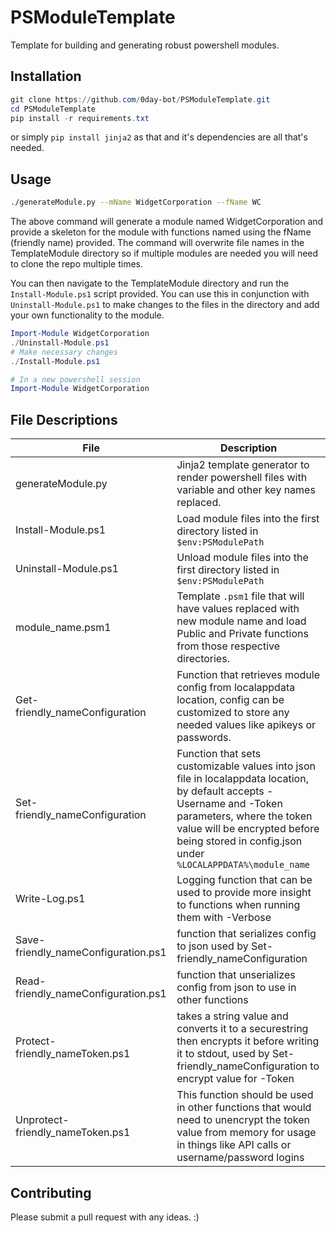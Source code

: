 # PSModuleTemplate
Template for building and generating robust powershell modules.


## Installation 
```powershell
git clone https://github.com/0day-bot/PSModuleTemplate.git
cd PSModuleTemplate
pip install -r requirements.txt 
```
or simply `pip install jinja2` as that and it's dependencies are all that's needed. 

## Usage

```bash
./generateModule.py --mName WidgetCorporation --fName WC
```
The above command will generate a module named WidgetCorporation and provide a skeleton for the module with functions named using the fName (friendly name) provided. The command will overwrite file names in the TemplateModule directory so if multiple modules are needed you will need to clone the repo multiple times. 

You can then navigate to the TemplateModule directory and run the `Install-Module.ps1` script provided. You can use this in conjunction with `Uninstall-Module.ps1` to make changes to the files in the directory and add your own functionality to the module. 

```powershell
Import-Module WidgetCorporation
./Uninstall-Module.ps1
# Make necessary changes
./Install-Module.ps1

# In a new powershell session
Import-Module WidgetCorporation 
```

## File Descriptions

| File                                | Description                                                                                                                                                                                                                                       |
| ----------------------------------- | ------------------------------------------------------------------------------------------------------------------------------------------------------------------------------------------------------------------------------------------------- |
| generateModule.py                   | Jinja2 template generator to render powershell files with variable and other key names replaced.                                                                                                                                                  |
| Install-Module.ps1                  | Load module files into the first directory listed in `$env:PSModulePath`                                                                                                                                                                          |
| Uninstall-Module.ps1                | Unload module files into the first directory listed in `$env:PSModulePath`                                                                                                                                                                        |
| module_name.psm1                    | Template `.psm1` file that will have values replaced with new module name and load Public and Private functions from those respective directories.                                                                                                |
| Get-friendly_nameConfiguration      | Function that retrieves module config from localappdata location, config can be customized to store any needed values like apikeys or passwords.                                                                                                  |
| Set-friendly_nameConfiguration      | Function that sets customizable values into json file in localappdata location, by default accepts -Username and -Token parameters, where the token value will be encrypted before being stored in config.json under `%LOCALAPPDATA%\module_name` |
| Write-Log.ps1                       | Logging function that can be used to provide more insight to functions when running them with -Verbose                                                                                                                                            |
| Save-friendly_nameConfiguration.ps1 | function that serializes config to json used by Set-friendly_nameConfiguration                                                                                                                                                                    |
| Read-friendly_nameConfiguration.ps1 | function that unserializes config from json to use in other functions                                                                                                                                                                             |
| Protect-friendly_nameToken.ps1      | takes a string value and converts it to a securestring then encrypts it before writing it to stdout, used by Set-friendly_nameConfiguration to encrypt value for -Token                                                                           |
| Unprotect-friendly_nameToken.ps1    | This function should be used in other functions that would need to unencrypt the token value from memory for usage in things like API calls or username/password logins                                                                           |


## Contributing 
Please submit a pull request with any ideas. :)